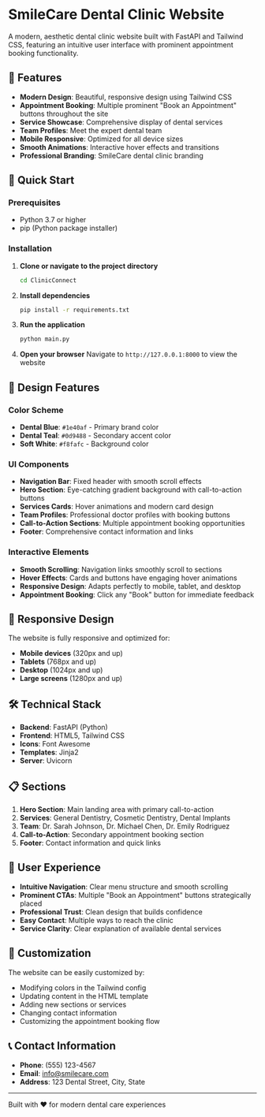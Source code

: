 # SmileCare Dental Clinic Website

A modern, aesthetic dental clinic website built with FastAPI and Tailwind CSS, featuring an intuitive user interface with prominent appointment booking functionality.

## 🦷 Features

- **Modern Design**: Beautiful, responsive design using Tailwind CSS
- **Appointment Booking**: Multiple prominent "Book an Appointment" buttons throughout the site
- **Service Showcase**: Comprehensive display of dental services
- **Team Profiles**: Meet the expert dental team
- **Mobile Responsive**: Optimized for all device sizes
- **Smooth Animations**: Interactive hover effects and transitions
- **Professional Branding**: SmileCare dental clinic branding

## 🚀 Quick Start

### Prerequisites
- Python 3.7 or higher
- pip (Python package installer)

### Installation

1. **Clone or navigate to the project directory**
   ```bash
   cd ClinicConnect
   ```

2. **Install dependencies**
   ```bash
   pip install -r requirements.txt
   ```

3. **Run the application**
   ```bash
   python main.py
   ```

4. **Open your browser**
   Navigate to `http://127.0.0.1:8000` to view the website

## 🎨 Design Features

### Color Scheme
- **Dental Blue**: `#1e40af` - Primary brand color
- **Dental Teal**: `#0d9488` - Secondary accent color
- **Soft White**: `#f8fafc` - Background color

### UI Components
- **Navigation Bar**: Fixed header with smooth scroll effects
- **Hero Section**: Eye-catching gradient background with call-to-action buttons
- **Services Cards**: Hover animations and modern card design
- **Team Profiles**: Professional doctor profiles with booking buttons
- **Call-to-Action Sections**: Multiple appointment booking opportunities
- **Footer**: Comprehensive contact information and links

### Interactive Elements
- **Smooth Scrolling**: Navigation links smoothly scroll to sections
- **Hover Effects**: Cards and buttons have engaging hover animations
- **Responsive Design**: Adapts perfectly to mobile, tablet, and desktop
- **Appointment Booking**: Click any "Book" button for immediate feedback

## 📱 Responsive Design

The website is fully responsive and optimized for:
- **Mobile devices** (320px and up)
- **Tablets** (768px and up)
- **Desktop** (1024px and up)
- **Large screens** (1280px and up)

## 🛠️ Technical Stack

- **Backend**: FastAPI (Python)
- **Frontend**: HTML5, Tailwind CSS
- **Icons**: Font Awesome
- **Templates**: Jinja2
- **Server**: Uvicorn

## 📋 Sections

1. **Hero Section**: Main landing area with primary call-to-action
2. **Services**: General Dentistry, Cosmetic Dentistry, Dental Implants
3. **Team**: Dr. Sarah Johnson, Dr. Michael Chen, Dr. Emily Rodriguez
4. **Call-to-Action**: Secondary appointment booking section
5. **Footer**: Contact information and quick links

## 🎯 User Experience

- **Intuitive Navigation**: Clear menu structure and smooth scrolling
- **Prominent CTAs**: Multiple "Book an Appointment" buttons strategically placed
- **Professional Trust**: Clean design that builds confidence
- **Easy Contact**: Multiple ways to reach the clinic
- **Service Clarity**: Clear explanation of available dental services

## 🔧 Customization

The website can be easily customized by:
- Modifying colors in the Tailwind config
- Updating content in the HTML template
- Adding new sections or services
- Changing contact information
- Customizing the appointment booking flow

## 📞 Contact Information

- **Phone**: (555) 123-4567
- **Email**: info@smilecare.com
- **Address**: 123 Dental Street, City, State

---

Built with ❤️ for modern dental care experiences
